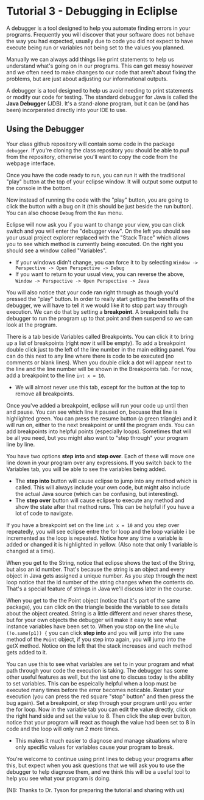 # Tutorial 3 - Debugging in Ecliplse

A debugger is a tool designed to help you automate finding errors in your programs. Frequently you will discover that your software does not behave the way you had expected, usually due to code you did not expect to have execute being run or variables not being set to the values you planned.

Manually we can always add things like print statements to help us understand what's going on in our programs. This can get messy however and we often need to make changes to our code that aren't about fixing the problems, but are just about adjusting our informational outputs.

A debugger is a tool designed to help us avoid needing to print statements or modify our code for testing. The standard debugger for Java is called the **Java Debugger** (JDB). It's a stand-alone program, but it can be (and has been) incorperated directly into your IDE to use.

## Using the Debugger

Your class github repository will contain some code in the package ``debugger``. If you're cloning the class repository you should be able to *pull* from the repository, otherwise you'll want to copy the code from the webpage interface.

Once you have the code ready to run, you can run it with the traditional "play" button at the top of your eclipse window. It will output some output to the console in the bottom.

Now instead of running the code with the "play" button, you are going to click the button with a bug on it (this should be just beside the run button). You can also choose ``Debug`` from the ``Run`` menu.

Eclipse will now ask you if you want to change your view, you can click switch and you will enter the "debugger view". On the left you should see your usual project explorer replaced with the "Stack Trace" which allows you to see which method is currently being executed. On the right you should see a window called "Variables".
* If your windows didn't change, you can force it to by selecting ``Window -> Perspective -> Open Perspective -> Debug``
* If you want to return to your usual view, you can reverse the above, ``Window -> Perspective -> Open Perspective -> Java``

You will also notice that your code ran right through as though you'd pressed the "play" button. In order to really start getting the benefits of the debugger, we will have to tell it we would like it to stop part way through execution. We can do that by setting a **breakpoint**. A breakpoint tells the debugger to run the program up to that point and then suspend so we can look at the program.

There is a tab beside Variables called Breakpoints. You can click it to bring up a list of breakpoints (right now it will be empty). To add a breakpoint double click just to the left of the line number in the main editing panel. You can do this next to any line where there is code to be executed (no comments or blank lines). When you double click a dot will appear next to the line and the line number will be shown in the Breakpoints tab. For now, add a breakpoint to the line ``int x = 10``.
* We will almost never use this tab, except for the button at the top to remove all breakpoints.

Once you've added a breakpoint, eclipse will run your code up until then and pause. You can see which line it paused on, becuase that line is highlighted green. You can press the resume button (a green triangle) and it will run on, either to the next breakpoint or until the program ends. You can add breakpoints into helpful points (especially loops). Sometimes that will be all you need, but you might also want to "step through" your program line by line.

You have two options **step into** and **step over**. Each of these will move one line down in your program over any expressions. If you switch back to the Variables tab, you will be able to see the variables being added.
* The **step into** button will cause eclipse to jump into any method which is called. This will always include your own code, but might also include the actual Java source (which can be confusing, but interesting).
* The **step over** button will cause eclipse to execute any method and show the state after that method runs. This can be helpful if you have a lot of code to navigate.

If you have a breakpoint set on the line ``int x = 10`` and you step over repeatedly, you will see eclipse entre the for loop and the loop variable i be incremented as the loop is repeated. Notice how any time a variable is added or changed it is highlighted in yellow. (Also note that only 1 variable is changed at a time).

When you get to the String, notice that eclipse shows the text of the String, but also an id number. That's because the string is an object and every object in Java gets assigned a unique number. As you step through the next loop notice that the id number of the string changes when the contents do. That's a special feature of strings in Java we'll discuss later in the course.

When you get to the the Point object (notice that it's part of the same package), you can click on the triangle beside the variable to see details about the object created. String is a little different and never shares these, but for your own objects the debugger will make it easy to see what instance variables have been set to. When you stop on the line ``while (!o.same(p1)) {`` you can click **step into** and you will jump into the ``same`` method of the ``Point`` object, if you step into again, you will jump into the getX method. Notice on the left that the stack increases and each method gets added to it.

You can use this to see what variables are set to in your program and what path through your code the execution is taking. The debugger has some other useful features as well, but the last one to discuss today is the ability to set variables. This can be espeically helpful when a loop must be executed many times before the error becomes noticable. Restart your execution (you can press the red square "stop" button" and then press the bug again). Set a breakpoint, or step through your program until you enter the for loop. Now in the variable tab you can edit the value directly, click on the right hand side and set the value to 8. Then click the step over button, notice that your program will react as though the value had been set to 8 in code and the loop will only run 2 more times.
* This makes it much easier to diagnose and manage situations where only specific values for variables cause your program to break.

You're welcome to continue using print lines to debug your programs after this, but expect when you ask questions that we will ask you to use the debugger to help diagnose them, and we think this will be a useful tool to help you see what your program is doing.


(NB: Thanks to Dr. Tyson for preparing the tutorial and sharing with us)
